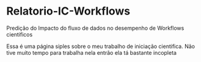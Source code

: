 Relatorio-IC-Workflows
======================

Predição do Impacto do fluxo de dados no desempenho de Workflows cientificos

Essa é uma página siples sobre o meu trabalho de iniciação cientifica. Não tive muito tempo para trabalha nela entrão ela tá bastante incopleta
